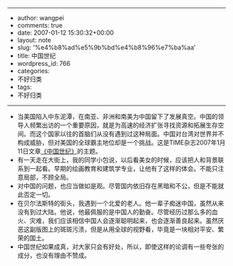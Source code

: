 - --
- author: wangpei
- comments: true
- date: 2007-01-12 15:30:32+00:00
- layout: note
- slug: '%e4%b8%ad%e5%9b%bd%e4%b8%96%e7%ba%aa'
- title: 中国世纪
- wordpress_id: 766
- categories:
- 不好归类
- tags:
- 不好归类
- --
- 当美国陷入中东泥潭，在南亚、非洲和南美为中国留下了发展真空。中国的领导人频繁出访的一个重要原因，就是为高速的经济扩张寻找资源和拓展生存空间。而这个国家以往的首脑们从没有遇到过这种局面。中国对台湾对世界并不构成威胁，但对美国的全球霸主地位却是一个挑战。这是TIME杂志2007年1月11日文章[《中国世纪》](http://www.time.com/time/magazine/article/0,9171,1576831-1,00.html)的主题。
- 有一天走在大街上，我的同学小包说，以后看美女的时候，应该把人和背景联系到一起看。早期的绘画教育和建筑学专业，让他有了这样的体会。不能只注意局部，不顾全局。
- 对中国的问题，也应当做如是观。尽管国内依旧存在黑暗和不公，但是不能就此否定一切。
- 在贝尔法斯特的街头，我遇到一个北爱的老人。他一辈子痴迷中国，虽然从来没有到过大陆。他说，他最佩服的是中国人的勤奋。尽管经历过那么多的血火、灾难，我们应该相信中国人会逐渐聪明起来，也会逐渐善良起来。虽然厌恶这副版图上的斑斑污渍，但是从用全球的视野看，毕竟是一块相对平安、繁荣的国土。
- 中国世纪如果成真，对大家只会有好处，所以，即使这样的论调有一些夸张的成分，也没有理由不赞成。
